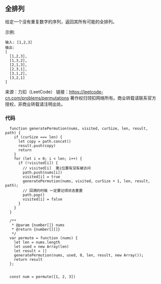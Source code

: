## 全排列

给定一个没有重复数字的序列，返回其所有可能的全排列。

示例:
```
输入: [1,2,3]
输出:
[
  [1,2,3],
  [1,3,2],
  [2,1,3],
  [2,3,1],
  [3,1,2],
  [3,2,1]
]
```


来源：力扣（LeetCode）
链接：https://leetcode-cn.com/problems/permutations
著作权归领扣网络所有。商业转载请联系官方授权，非商业转载请注明出处。




### 代码

```
  function generatePermution(nums, visited, curSize, len, result, path) {
    if (curSize === len) {
      let copy = path.concat()
      result.push(copy)
      return
    }
    for (let i = 0; i < len; i++) {
      if (!visited[i]) {
        // visited[i]  第i位置有没有被访问
        path.push(nums[i])
        visited[i] = true
        generatePermution(nums, visited, curSize + 1, len, result, path);
        // 回溯的时候 一定要记得状态重置
        path.pop()
        visited[i] = false
      }
    }
  }

  /**
   * @param {number[]} nums
   * @return {number[][]}
   */
  var permute = function (nums) {
    let len = nums.length
    let used = new Array(len)
    let result = []
    generatePermution(nums, used, 0, len, result, new Array());
    return result
  };


  const num = permute([1, 2, 3])
```